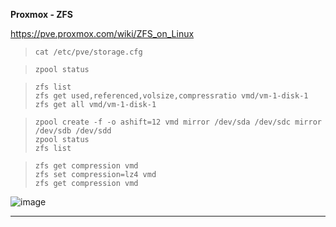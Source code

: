 **Proxmox - ZFS**  

https://pve.proxmox.com/wiki/ZFS_on_Linux

> `cat /etc/pve/storage.cfg`  

> `zpool status`   

> `zfs list`  
> `zfs get used,referenced,volsize,compressratio vmd/vm-1-disk-1`    
> `zfs get all vmd/vm-1-disk-1`  

> `zpool create -f -o ashift=12 vmd mirror /dev/sda /dev/sdc mirror /dev/sdb /dev/sdd`  
> `zpool status`  
> `zfs list`  

> `zfs get compression vmd`  
> `zfs set compression=lz4 vmd`  
> `zfs get compression vmd`


![image](https://github.com/user-attachments/assets/7ddd8dec-840e-405b-a965-e04b99531880)

---

